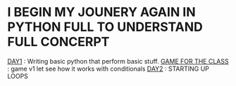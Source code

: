 # I BEGIN MY JOUNERY AGAIN IN PYTHON FULL TO UNDERSTAND FULL CONCERPT

[DAY1](./DAY_1) : Writing basic python that perform basic stuff.
[GAME FOR THE CLASS](./GAME_TIME/v1/) : game v1 let see how it works with conditionals
[DAY2](./DAY_2/) : STARTING UP LOOPS